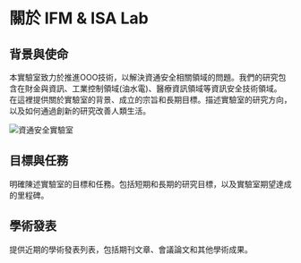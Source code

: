 # 關於 IFM & ISA Lab

## 背景與使命

本實驗室致力於推進OOO技術，以解決資通安全相關領域的問題。我們的研究包含在財金與資訊、工業控制領域(油水電)、醫療資訊領域等資訊安全技術領域。
在這裡提供關於實驗室的背景、成立的宗旨和長期目標。描述實驗室的研究方向，以及如何通過創新的研究改善人類生活。

![資通安全實驗室](/assets/images/all.jpg)

## 目標與任務

明確陳述實驗室的目標和任務。包括短期和長期的研究目標，以及實驗室期望達成的里程碑。

## 學術發表

提供近期的學術發表列表，包括期刊文章、會議論文和其他學術成果。


